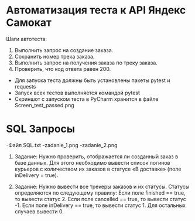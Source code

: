 ﻿# Автоматизация теста к API Яндекс Самокат
 
Шаги автотеста:
 1. Выполнить запрос на создание заказа.
 2. Сохранить номер трека заказа.
 3. Выполнить запрос на получения заказа по треку заказа.
 4. Проверить, что код ответа равен 200.
  
- Для запуска теста должны быть установлены пакеты pytest и requests
- Запуск всех тестов выполняется командой pytest
- Cкриншот с запуском теста в PyCharm хранится в файле Screen_test_passed.png

# SQL Запросы

-Файл SQL.txt
-zadanie_1.png
-zadanie_2.png

1. Задание: Нужно проверить, отображается ли созданный заказ в базе данных. Для этого необходимо вывести список логинов курьеров с количеством их заказов в статусе «В доставке» (поле inDelivery = true).
  
2. Задание: Нужно вывести все трекеры заказов и их статусы. Статусы определяются по следующему правилу:
  Если поле finished == true, то вывести статус 2.
  Если поле canсelled == true, то вывести статус -1.
  Если поле inDelivery == true, то вывести статус 1.
  Для остальных случаев вывести 0. 

